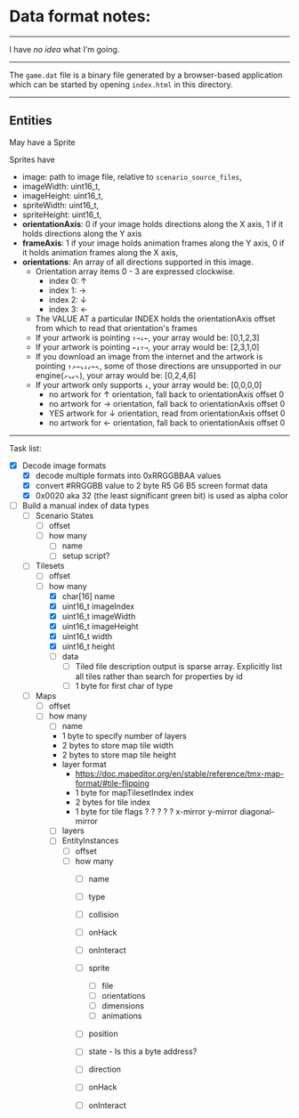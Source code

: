 # Data format notes:
----

I have _no idea_ what I'm going.

----

The `game.dat` file is a binary file generated by a browser-based application which can be started by opening `index.html` in this directory.

----

## Entities

May have a Sprite

Sprites have
- image: path to image file, relative to `scenario_source_files`,
- imageWidth: uint16_t,
- imageHeight: uint16_t,
- spriteWidth: uint16_t,
- spriteHeight: uint16_t,
- **orientationAxis**: 0 if your image holds directions along the X axis, 1 if it holds directions along the Y axis
- **frameAxis**: 1 if your image holds animation frames along the Y axis, 0 if it holds animation frames along the X axis,
- **orientations**: An array of all directions supported in this image.
    - Orientation array items 0 - 3 are expressed clockwise.
        - index 0: ↑
        - index 1: →
        - index 2: ↓
        - index 3: ←
    - The VALUE AT a particular INDEX holds the orientationAxis offset from which to read that orientation's frames
    - If your artwork is pointing `↑→↓←`, your array would be: [0,1,2,3]
    - If your artwork is pointing `←↓↑→`, your array would be: [2,3,1,0]
    - If you download an image from the internet and the artwork is pointing `↑↗→↘↓↙←↖`, some of those directions are unsupported in our engine(`↗↘↙↖`), your array would be: [0,2,4,6]
    - If your artwork only supports `↓`, your array would be: [0,0,0,0]
        - no artwork for ↑ orientation, fall back to orientationAxis offset 0
        - no artwork for → orientation, fall back to orientationAxis offset 0
        - YES artwork for ↓ orientation, read from orientationAxis offset 0
        - no artwork for ← orientation, fall back to orientationAxis offset 0

----

Task list:
- [x] Decode image formats
    - [x] decode multiple formats into 0xRRGGBBAA values
    - [x] convert #RRGGBB value to 2 byte R5 G6 B5 screen format data
    - [x] 0x0020 aka 32 (the least significant green bit) is used as alpha color
- [ ] Build a manual index of data types
    - [ ] Scenario States
        - [ ] offset
        - [ ] how many
            - [ ] name
            - [ ] setup script?
    - [ ] Tilesets
        - [ ] offset
        - [ ] how many
            - [x] char[16] name
            - [x] uint16_t imageIndex
            - [x] uint16_t imageWidth
            - [x] uint16_t imageHeight
            - [x] uint16_t width
            - [x] uint16_t height
            - [ ] data
                - [ ] Tiled file description output is sparse array. Explicitly list all tiles rather than search for properties by id
                - [ ] 1 byte for first char of type
    - [ ] Maps
        - [ ] offset
        - [ ] how many
            - [ ] name
            - 1 byte to specify number of layers
            - 2 bytes to store map tile width
            - 2 bytes to store map tile height
            - layer format
                - https://doc.mapeditor.org/en/stable/reference/tmx-map-format/#tile-flipping
                - 1 byte for mapTilesetIndex index
                - 2 bytes for tile index
                - 1 byte for tile flags
                    ?
                    ?
                    ?
                    ?
                    ?
                    x-mirror
                    y-mirror
                    diagonal-mirror
            - [ ] layers
            - [ ] EntityInstances
                - [ ] offset
                - [ ] how many
                    - [ ] name
                    - [ ] type
                    - [ ] collision
                    - [ ] onHack
                    - [ ] onInteract
                    - [ ] sprite
                        - [ ] file
                        - [ ] orientations
                        - [ ] dimensions
                        - [ ] animations
                    - [ ] position
                    - [ ] state - Is this a byte address?
                    - [ ] direction
                    - [ ] onHack
                    - [ ] onInteract


